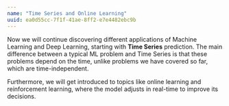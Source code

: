 ```yaml
---
name: "Time Series and Online Learning"
uuid: ea0d55cc-7f1f-41ae-8ff2-e7e4482ebc9b
---
```


Now we will continue discovering different applications of Machine Learning and Deep Learning, starting with **Time Series** prediction. The main difference between a typical ML problem and Time Series is that these problems depend on the time, unlike problems we have covered so far, which are time-independent.

Furthermore, we will get introduced to topics like online learning and reinforcement learning, where the model adjusts in real-time to improve its decisions.




